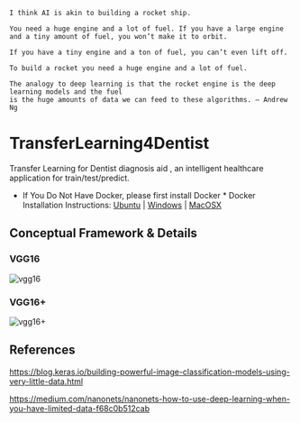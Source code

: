 ```
I think AI is akin to building a rocket ship. 

You need a huge engine and a lot of fuel. If you have a large engine and a tiny amount of fuel, you won’t make it to orbit.

If you have a tiny engine and a ton of fuel, you can’t even lift off.

To build a rocket you need a huge engine and a lot of fuel.

The analogy to deep learning is that the rocket engine is the deep learning models and the fuel 
is the huge amounts of data we can feed to these algorithms. — Andrew Ng
```

# TransferLearning4Dentist

Transfer Learning for Dentist diagnosis aid , an intelligent healthcare application for train/test/predict.

* If You Do Not Have Docker, please first install Docker *
Docker Installation Instructions: [Ubuntu](https://www.digitalocean.com/community/tutorials/how-to-install-and-use-docker-on-ubuntu-16-04) | [Windows](https://docs.bitnami.com/containers/how-to/install-docker-in-windows/) | [MacOSX](https://docs.docker.com/docker-for-mac/install/)

## Conceptual Framework & Details

### VGG16

![vgg16](https://blog.keras.io/img/imgclf/vgg16_original.png)

### VGG16+

![vgg16+](https://blog.keras.io/img/imgclf/vgg16_modified.png)


## References

https://blog.keras.io/building-powerful-image-classification-models-using-very-little-data.html

https://medium.com/nanonets/nanonets-how-to-use-deep-learning-when-you-have-limited-data-f68c0b512cab
